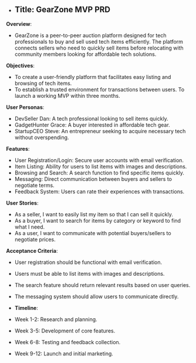 - ## Title: GearZone MVP PRD
**Overview**:
- GearZone is a peer-to-peer auction platform designed for tech professionals to buy and sell used tech items efficiently. The platform connects sellers who need to quickly sell items before relocating with community members looking for affordable tech solutions.

**Objectives**:
- To create a user-friendly platform that facilitates easy listing and browsing of tech items.
- To establish a trusted environment for transactions between users.
To launch a working MVP within three months.

 **User Personas**:
- DevSeller Dan: A tech professional looking to sell items quickly.
- GadgetHunter Grace: A buyer interested in affordable tech gear.
- StartupCEO Steve: An entrepreneur seeking to acquire necessary tech without overspending.

 **Features**:
- User Registration/Login: Secure user accounts with email verification.
- Item Listing: Ability for users to list items with images and descriptions.
- Browsing and Search: A search function to find specific items quickly.
- Messaging: Direct communication between buyers and sellers to negotiate terms.
- Feedback System: Users can rate their experiences with transactions.

 **User Stories**:
- As a seller, I want to easily list my item so that I can sell it quickly.
- As a buyer, I want to search for items by category or keyword to find what I need.
- As a user, I want to communicate with potential buyers/sellers to negotiate prices.

 **Acceptance Criteria**:
- User registration should be functional with email verification.
- Users must be able to list items with images and descriptions.
- The search feature should return relevant results based on user queries.
- The messaging system should allow users to communicate directly.

- **Timeline**:
- Week 1-2: Research and planning.
- Week 3-5: Development of core features.
- Week 6-8: Testing and feedback collection.
- Week 9-12: Launch and initial marketing.

